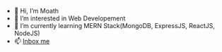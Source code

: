 - 👋 Hi, I’m Moath
- 👀 I’m interested in Web Developement
- 🌱 I’m currently learning MERN Stack(MongoDB, ExpressJS, ReactJS, NodeJS)
- 📫 [Inbox me](moaalnajjar@gmail.com)

<!---
moath143/moath143 is a ✨ special ✨ repository because its `README.md` (this file) appears on your GitHub profile.
You can click the Preview link to take a look at your changes.
--->
